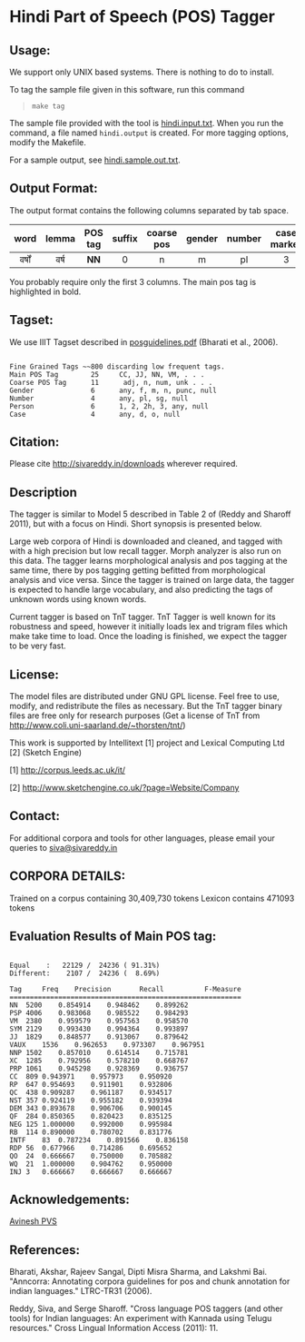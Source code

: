# Hindi Part of Speech (POS) Tagger

## Usage:

We support only UNIX based systems. There is nothing to do to install.

To tag the sample file given in this software, run this command

>     make tag

The sample file provided with the tool is [hindi.input.txt](./hindi-part-of-speech-tagger/src/master/hindi.input.txt). When you run the command, a file named `hindi.output` is created. For more tagging options, modify the Makefile.

For a sample output, see [hindi.sample.out.txt](./hindi-part-of-speech-tagger/src/master/hindi.sample.out.pdf).

## Output Format:

The output format contains the following columns separated by tab space.

| word | lemma |  **POS tag** | suffix | coarse pos | gender | number | case marker |
| :------: |:-----:| :-----: | :-----: | :-----: | :-----: | :-----: | :-----: | 
| वर्षों |  वर्ष | **NN** | 0 | n | m | pl | 3 | o |

You probably require only the first 3 columns. The main pos tag is highlighted in bold.

## Tagset:

We use IIIT Tagset described in [posguidelines.pdf](./hindi-part-of-speech-tagger/src/master/posguidelines.pdf) (Bharati et al., 2006). 


```

Fine Grained Tags ~~800 discarding low frequent tags.
Main POS Tag        25     CC, JJ, NN, VM, . . .
Coarse POS Tag      11      adj, n, num, unk . . .
Gender              6      any, f, m, n, punc, null
Number              4      any, pl, sg, null
Person              6      1, 2, 2h, 3, any, null
Case                4      any, d, o, null

```


## Citation:

Please cite http://sivareddy.in/downloads wherever required.

## Description

The tagger is similar to Model 5 described in Table 2 of (Reddy and Sharoff 2011), but with a focus on Hindi. Short synopsis is presented below. 

Large web corpora of Hindi is downloaded and cleaned, and tagged with with a high precision but low recall tagger. Morph analyzer is also run on this data. The tagger learns morphological analysis and pos tagging at the same time, there by pos tagging getting befitted from morphological analysis and vice versa. Since the tagger is trained on large data, the tagger is expected to handle large vocabulary, and also predicting the tags of unknown words using known words.

Current tagger is based on TnT tagger. TnT Tagger is well known for its robustness and speed, however it initially loads lex and trigram files which make take time to load. Once the loading is finished, we expect the tagger to be very fast.

## License:

The model files are distributed under GNU GPL license. Feel free to use, modify, and redistribute the files as necessary. But the TnT tagger binary files are free only for research purposes (Get a license of TnT from http://www.coli.uni-saarland.de/~thorsten/tnt/)

This work is supported by Intellitext [1] project and Lexical Computing Ltd [2] (Sketch Engine)

[1] http://corpus.leeds.ac.uk/it/

[2] http://www.sketchengine.co.uk/?page=Website/Company


## Contact:

For additional corpora and tools for other languages, please email your queries to
siva@sivareddy.in

## CORPORA DETAILS:

Trained on a corpus containing 30,409,730 tokens
Lexicon contains 471093 tokens

## Evaluation Results of Main POS tag:



```

Equal	 :   22129 /  24236 ( 91.31%)
Different:    2107 /  24236 (  8.69%)

Tag     Freq    Precision       Recall          F-Measure
=========================================================
NN	5200	0.854914	0.948462	0.899262
PSP	4006	0.983068	0.985522	0.984293
VM	2380	0.959579	0.957563	0.958570
SYM	2129	0.993430	0.994364	0.993897
JJ	1829	0.848577	0.913067	0.879642
VAUX	1536	0.962653	0.973307	0.967951
NNP	1502	0.857010	0.614514	0.715781
XC	1285	0.792956	0.578210	0.668767
PRP	1061	0.945298	0.928369	0.936757
CC	809	0.943971	0.957973	0.950920
RP	647	0.954693	0.911901	0.932806
QC	438	0.909287	0.961187	0.934517
NST	357	0.924119	0.955182	0.939394
DEM	343	0.893678	0.906706	0.900145
QF	284	0.850365	0.820423	0.835125
NEG	125	1.000000	0.992000	0.995984
RB	114	0.890000	0.780702	0.831776
INTF	83	0.787234	0.891566	0.836158
RDP	56	0.677966	0.714286	0.695652
QO	24	0.666667	0.750000	0.705882
WQ	21	1.000000	0.904762	0.950000
INJ	3	0.666667	0.666667	0.666667

```

## Acknowledgements:

[Avinesh PVS](http://www.avineshpvs.com/)

## References:

Bharati, Akshar, Rajeev Sangal, Dipti Misra Sharma, and Lakshmi Bai. "Anncorra: Annotating corpora guidelines for pos and chunk annotation for indian languages." LTRC-TR31 (2006).

Reddy, Siva, and Serge Sharoff. "Cross language POS taggers (and other tools) for Indian languages: An experiment with Kannada using Telugu resources." Cross Lingual Information Access (2011): 11.